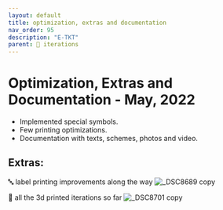 ```yaml
---
layout: default
title: optimization, extras and documentation
nav_order: 95
description: "E-TKT"
parent: 🧬 iterations
---
```


# **Optimization, Extras and Documentation** - May, 2022

- Implemented special symbols.
- Few printing optimizations.
- Documentation with texts, schemes, photos and video.


## Extras:

🔤 label printing improvements along the way
![_DSC8689 copy](https://user-images.githubusercontent.com/15098003/190517157-4f32d1b7-62c8-446e-a340-d965bb7d64b9.jpg)


🤸 all the 3d printed iterations so far
![_DSC8701 copy](https://user-images.githubusercontent.com/15098003/190517160-789ea97b-4214-425f-b28f-d9cc9f3720e5.jpg)
